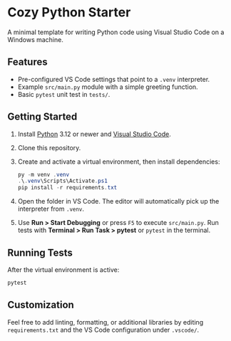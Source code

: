 # Cozy Python Starter

A minimal template for writing Python code using Visual Studio Code on a Windows machine.

## Features
- Pre-configured VS Code settings that point to a `.venv` interpreter.
- Example `src/main.py` module with a simple greeting function.
- Basic `pytest` unit test in `tests/`.

## Getting Started
1. Install [Python](https://www.python.org/downloads/windows/) 3.12 or newer and [Visual Studio Code](https://code.visualstudio.com/Download).
2. Clone this repository.
3. Create and activate a virtual environment, then install dependencies:

   ```powershell
   py -m venv .venv
   .\.venv\Scripts\Activate.ps1
   pip install -r requirements.txt
   ```

4. Open the folder in VS Code. The editor will automatically pick up the interpreter from `.venv`.
5. Use **Run > Start Debugging** or press `F5` to execute `src/main.py`. Run tests with **Terminal > Run Task > pytest** or `pytest` in the terminal.

## Running Tests
After the virtual environment is active:

```powershell
pytest
```

## Customization
Feel free to add linting, formatting, or additional libraries by editing `requirements.txt` and the VS Code configuration under `.vscode/`.
